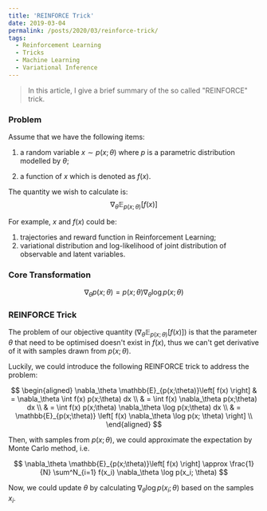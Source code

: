 ```yaml
---
title: 'REINFORCE Trick'
date: 2019-03-04
permalink: /posts/2020/03/reinforce-trick/
tags:
  - Reinforcement Learning
  - Tricks
  - Machine Learning
  - Variational Inference
---
```


> In this article, I give a brief summary of the so called "REINFORCE" trick.

### Problem

Assume that we have the following items:

1. a random variable $x\sim p(x;\theta)$ where $p$ is a parametric distribution modelled by $\theta$;

2. a function of $x$ which is denoted as $f(x)$.

The quantity we wish to calculate is:
$$
\nabla_\theta \mathbb{E}_{p(x;\theta)}\left[ f(x) \right]
$$

For example, $x$ and $f(x)$ could be:

1. trajectories and reward function in Reinforcement Learning;
2. variational distribution and log-likelihood of joint distribution of observable and latent variables.

### Core Transformation

$$
\nabla_\theta p(x;\theta) = p(x;\theta) \nabla_\theta \log p(x;\theta)
$$

### REINFORCE Trick

The problem of our objective quantity ($\nabla_\theta \mathbb{E}_{p(x;\theta)}\left[ f(x) \right]$) is that the parameter $\theta$ that need to be optimised doesn't exist in $f(x)$, thus we can't get derivative of it with samples drawn from $p(x;\theta)$.

Luckily, we could introduce the following REINFORCE trick to address the problem:

$$
\begin{aligned}
\nabla_\theta \mathbb{E}_{p(x;\theta)}\left[ f(x) \right] & = \nabla_\theta \int f(x) p(x;\theta) dx \\
& = \int f(x) \nabla_\theta p(x;\theta) dx \\
& = \int f(x) p(x;\theta) \nabla_\theta \log p(x;\theta) dx \\
& = \mathbb{E}_{p(x;\theta)} \left[ f(x)  \nabla_\theta \log p(x; \theta) \right] \\
\end{aligned}
$$

Then, with samples from $p(x; \theta)$, we could approximate the expectation by Monte Carlo method, i.e.

$$
\nabla_\theta \mathbb{E}_{p(x;\theta)}\left[ f(x) \right] \approx \frac{1}{N} \sum^N_{i=1} f(x_i) \nabla_\theta \log p(x_i; \theta)
$$

Now, we could update $\theta$ by calculating $\nabla_\theta \log p(x_i; \theta)$ based on the samples $x_i$.